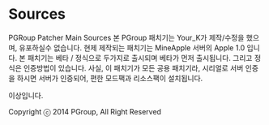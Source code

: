 Sources
=======

PGRoup Patcher Main Sources
본 PGroup 패치기는 Your_K가 제작/수정을 했으며, 유포하실수 없습니다.
현제 제작되는 패치기는
MineApple 서버의 Apple 1.0 입니다.
본 패치기는 베타 / 정식으로 두가지로 출시되며
베타가 먼저 출시됩니다. 그리고 정식은 인증방법이 있습니다.
사실, 이 패치기가 모든 공용 패치기라, 시리얼로 서버 인증을 하시면
서버가 인증되어, 편한 모드팩과 리소스팩이 설치됩니다.

이상입니다.






Copyright ⓒ 2014 PGroup, All Right Reserved
